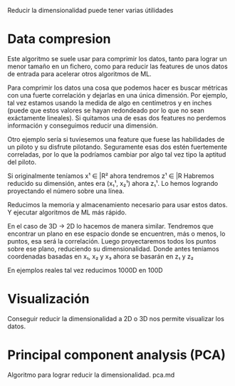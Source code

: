 Reducir la dimensionalidad puede tener varias útilidades


# Data compresion
Este algoritmo se suele usar para comprimir los datos, tanto para lograr un menor tamaño en un fichero, como para reducir las features de unos datos de entrada para acelerar otros algoritmos de ML.

Para comprimir los datos una cosa que podemos hacer es buscar métricas con una fuerte correlación y dejarlas en una única dimensión.
Por ejemplo, tal vez estamos usando la medida de algo en centímetros y en inches (puede que estos valores se hayan redondeado por lo que no sean exáctamente lineales).
Si quitamos una de esas dos features no perdemos información y conseguimos reducir una dimensión.

Otro ejemplo sería si tuvíesemos una feature que fuese las habilidades de un piloto y su disfrute pilotando. Seguramente esas dos estén fuertemente correladas, por lo que la podríamos cambiar por algo tal vez tipo la aptitud del piloto.

Si originalmente teníamos x¹ ∈ |R² ahora tendremos z¹ ∈ |R
Habremos reducido su dimensión, antes era (x₁¹, x₂¹) ahora z₁¹.
Lo hemos logrando proyectando el número sobre una línea.

Reducimos la memoria y almacenamiento necesario para usar estos datos.
Y ejecutar algoritmos de ML más rápido.

En el caso de 3D -> 2D lo hacemos de manera similar.
Tendremos que encontrar un plano en ese espacio donde se encuentren, más o menos, lo puntos, esa será la correlación.
Luego proyectaremos todos los puntos sobre ese plano, reduciendo su dimensionalidad.
Donde antes teníamos coordenadas basadas en x₁, x₂ y x₃ ahora se basarán en z₁ y z₂

En ejemplos reales tal vez reducimos 1000D en 100D




# Visualización
Conseguir reducir la dimensionalidad a 2D o 3D nos permite visualizar los datos.




# Principal component analysis (PCA)
Algoritmo para lograr reducir la dimensionalidad.
pca.md
